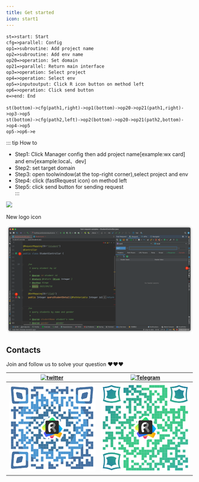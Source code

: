 ```yaml
---
title: Get started
icon: start1
---
```


```flow
st=>start: Start
cfg=>parallel: Config
op1=>subroutine: Add project name
op2=>subroutine: Add env name
op20=>operation: Set domain
op21=>parallel: Return main interface
op3=>operation: Select project
op4=>operation: Select env
op5=>inputoutput: Click R icon button on method left
op6=>operation: Click send button 
e=>end: End

st(bottom)->cfg(path1,right)->op1(bottom)->op20->op21(path1,right)->op3->op5
st(bottom)->cfg(path2,left)->op2(bottom)->op20->op21(path2,bottom)->op4->op5
op5->op6->e
```

::: tip How to  
* Step1: Click Manager config then add project name[example:wx card] and env[example:local、dev]  
* Step2: set target domain  
* Step3: open toolwindow(at the top-right corner),select project and env  
* Step4: click <i class="icon iconfont icon-restfulFastRequest"></i>(fastRequest icon) on method left  
* Step5: click send button for sending request  
:::

![](../../../.vuepress/public/img/howToUse_en.gif)


New logo icon

![](../../../.vuepress/public/img/newLogoIcon.png)

## Contacts 
Join and follow us to solve your question  ❤️❤️❤️

|[![twitter](https://img.shields.io/static/v1?label=Twitter&message=FastRequest666&logo=twitter&color=FC8D34)](https://twitter.com/FastRequest666)|[![Telegram](https://img.shields.io/static/v1?label=Telegram&message=Restful%20Fast%20Request&logo=telegram&color=28A8E8)](https://t.me/restful_fast_request)|
|------|------------- |
|![twitter](../../../.vuepress/public/img/twitter.png)|![telegram](../../../.vuepress/public/img/telegram.png)|






